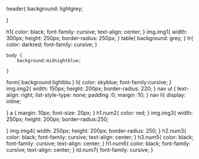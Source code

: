 header{
	background: lightgrey;

}

h1{
	color: black;
	font-family: cursive;
	text-align: center;
}
img.img1{
	width: 300px;
	height: 250px;
	border-radius: 250px;
}
table{
	background: grey;
}
tr{
	color: darkred;
	font-family: cursive;
}

    body {
    	background:midnightblue;
    	
    }
form{
	background:lightblu
}
li{
	color: skyblue;
	font-family:cursive;
}
img.img2{
	width: 150px;
	height: 200px;
	border-radius: 220;
}
nav ul {
	text-align: right;
	list-style-type: none;
	padding :0;
	margin :10;
}
nav li{
	display: inline;

}
a {
	margin: 10px;
	font-size: 20px;
}
h1.num2{
	color: red;
}
img.img3{
	width: 250px;
	height: 200px;
	border-radius:250;

}
img.img4{
	width: 250px;
	height: 200px;
	border-radius: 250;
}
h2.num3{
	color: black;
	font-family: cursive;
	text-align: center;
}
h3.num5{
	color: black;
	font-family: cursive;
	text-align: center;
}
h1.num6{
	color: black;
	font-family: cursive;
	text-align: center;
}
td.num7{
	font-family: cursive;
}
